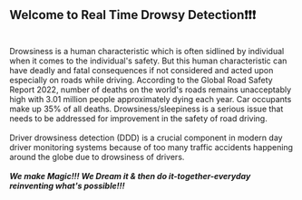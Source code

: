 ## Welcome to Real Time Drowsy Detection:exclamation::exclamation::exclamation:
<h7>
<br>
Drowsiness is a human characteristic which is often sidlined by individual when it comes to the individual's safety. But this human characteristic can have deadly and fatal consequences if not considered and acted upon especially on roads while driving. According to the Global Road Safety Report 2022, number of deaths on the world's roads remains unacceptably high with 3.01 million people approximately dying each year. Car occupants make up 35% of all deaths. Drowsiness/sleepiness is a serious issue that needs to be addressed for improvement in the safety of road driving.
<br><br>Driver drowsiness detection (DDD) is a crucial component in modern day driver 
monitoring systems because of too many traffic accidents happening around the 
globe due to drowsiness of drivers.<br>
<br><b><i>We make Magic!!! We Dream it & then do it-together-everyday reinventing what's possible!!!</i></b>
</h7>
